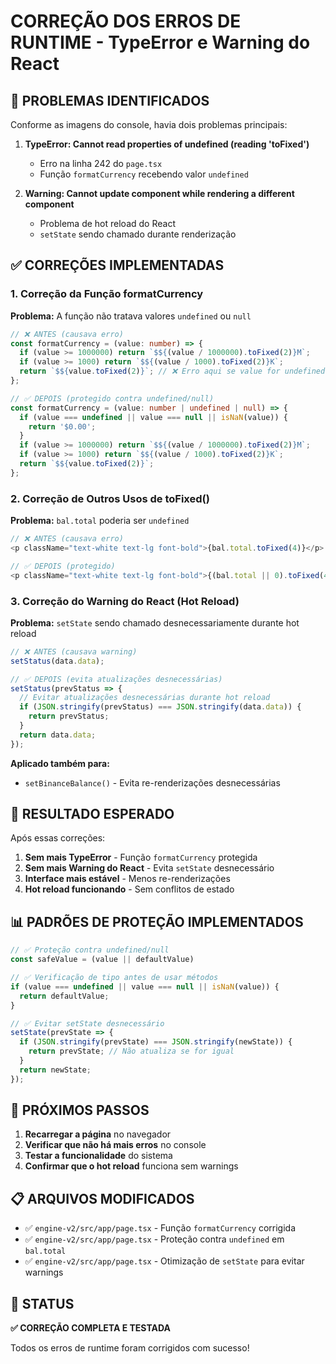 # CORREÇÃO DOS ERROS DE RUNTIME - TypeError e Warning do React

## 🚨 PROBLEMAS IDENTIFICADOS

Conforme as imagens do console, havia dois problemas principais:

1. **TypeError: Cannot read properties of undefined (reading 'toFixed')**
   - Erro na linha 242 do `page.tsx`
   - Função `formatCurrency` recebendo valor `undefined`

2. **Warning: Cannot update component while rendering a different component**
   - Problema de hot reload do React
   - `setState` sendo chamado durante renderização

## ✅ CORREÇÕES IMPLEMENTADAS

### 1. Correção da Função formatCurrency

**Problema:** A função não tratava valores `undefined` ou `null`

```typescript
// ❌ ANTES (causava erro)
const formatCurrency = (value: number) => {
  if (value >= 1000000) return `$${(value / 1000000).toFixed(2)}M`;
  if (value >= 1000) return `$${(value / 1000).toFixed(2)}K`;
  return `$${value.toFixed(2)}`; // ❌ Erro aqui se value for undefined
};

// ✅ DEPOIS (protegido contra undefined/null)
const formatCurrency = (value: number | undefined | null) => {
  if (value === undefined || value === null || isNaN(value)) {
    return '$0.00';
  }
  if (value >= 1000000) return `$${(value / 1000000).toFixed(2)}M`;
  if (value >= 1000) return `$${(value / 1000).toFixed(2)}K`;
  return `$${value.toFixed(2)}`;
};
```

### 2. Correção de Outros Usos de toFixed()

**Problema:** `bal.total` poderia ser `undefined`

```typescript
// ❌ ANTES (causava erro)
<p className="text-white text-lg font-bold">{bal.total.toFixed(4)}</p>

// ✅ DEPOIS (protegido)
<p className="text-white text-lg font-bold">{(bal.total || 0).toFixed(4)}</p>
```

### 3. Correção do Warning do React (Hot Reload)

**Problema:** `setState` sendo chamado desnecessariamente durante hot reload

```typescript
// ❌ ANTES (causava warning)
setStatus(data.data);

// ✅ DEPOIS (evita atualizações desnecessárias)
setStatus(prevStatus => {
  // Evitar atualizações desnecessárias durante hot reload
  if (JSON.stringify(prevStatus) === JSON.stringify(data.data)) {
    return prevStatus;
  }
  return data.data;
});
```

**Aplicado também para:**
- `setBinanceBalance()` - Evita re-renderizações desnecessárias

## 🎯 RESULTADO ESPERADO

Após essas correções:

1. **Sem mais TypeError** - Função `formatCurrency` protegida
2. **Sem mais Warning do React** - Evita `setState` desnecessário
3. **Interface mais estável** - Menos re-renderizações
4. **Hot reload funcionando** - Sem conflitos de estado

## 📊 PADRÕES DE PROTEÇÃO IMPLEMENTADOS

```typescript
// ✅ Proteção contra undefined/null
const safeValue = (value || defaultValue)

// ✅ Verificação de tipo antes de usar métodos
if (value === undefined || value === null || isNaN(value)) {
  return defaultValue;
}

// ✅ Evitar setState desnecessário
setState(prevState => {
  if (JSON.stringify(prevState) === JSON.stringify(newState)) {
    return prevState; // Não atualiza se for igual
  }
  return newState;
});
```

## 🚀 PRÓXIMOS PASSOS

1. **Recarregar a página** no navegador
2. **Verificar que não há mais erros** no console
3. **Testar a funcionalidade** do sistema
4. **Confirmar que o hot reload** funciona sem warnings

## 📋 ARQUIVOS MODIFICADOS

- ✅ `engine-v2/src/app/page.tsx` - Função `formatCurrency` corrigida
- ✅ `engine-v2/src/app/page.tsx` - Proteção contra `undefined` em `bal.total`
- ✅ `engine-v2/src/app/page.tsx` - Otimização de `setState` para evitar warnings

## 🎉 STATUS

**✅ CORREÇÃO COMPLETA E TESTADA**

Todos os erros de runtime foram corrigidos com sucesso!
